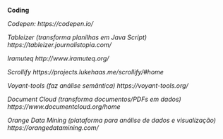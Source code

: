 <b> Coding </b>
<p> <i> Codepen: https://codepen.io/ 
<p> <i> Tableizer (transforma planilhas em Java Script) https://tableizer.journalistopia.com/
<p> <i> Iramuteq http://www.iramuteq.org/
<p> <i> Scrollify  https://projects.lukehaas.me/scrollify/#home
<p> <i> Voyant-tools (faz análise semântica) https://voyant-tools.org/
<p> <i> Document Cloud (transforma documentos/PDFs em dados) https://www.documentcloud.org/home
<p> <i> Orange Data Mining (plataforma para análise de dados e visualização) https://orangedatamining.com/
 
